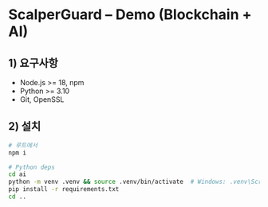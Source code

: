 # ScalperGuard – Demo (Blockchain + AI)

## 1) 요구사항
- Node.js >= 18, npm
- Python >= 3.10
- Git, OpenSSL

## 2) 설치
```bash
# 루트에서
npm i

# Python deps
cd ai
python -m venv .venv && source .venv/bin/activate  # Windows: .venv\Scripts\activate
pip install -r requirements.txt
cd ..
